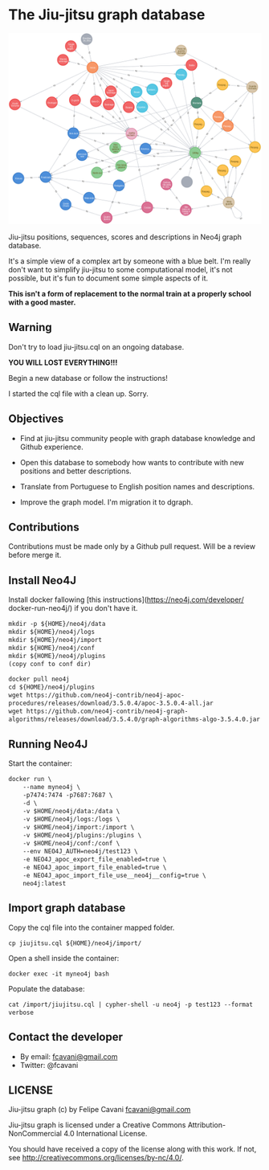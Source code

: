 # The Jiu-jitsu graph database

![Graph - 2019-09-03](https://raw.githubusercontent.com/fcavani/jiu-jitsu-graph/master/graph.png)

Jiu-jitsu positions, sequences, scores and descriptions in Neo4j graph database.

It's a simple view of a complex art by someone with a blue belt.
I'm really don't want to simplify jiu-jitsu to some computational model,
it's not possible, but it's fun to document some simple aspects of it.

**This isn't a form of replacement to the normal train at a properly school
with a good master.**

## Warning

Don't try to load jiu-jitsu.cql on an ongoing database.

**YOU WILL LOST EVERYTHING!!!**

Begin a new database or follow the instructions!

I started the cql file with a clean up. Sorry.

## Objectives

- Find at jiu-jitsu community people with graph database knowledge and Github experience.

- Open this database to somebody how wants to contribute with new positions and better descriptions.

- Translate from Portuguese to English position names and descriptions.

- Improve the graph model. I'm migration it to dgraph.

## Contributions

Contributions must be made only by a Github pull request. Will be a review before merge it.

## Install Neo4J

Install docker fallowing [this instructions](https://neo4j.com/developer/ docker-run-neo4j/) if you don't have it.

```console
mkdir -p ${HOME}/neo4j/data
mkdir ${HOME}/neo4j/logs
mkdir ${HOME}/neo4j/import
mkdir ${HOME}/neo4j/conf
mkdir ${HOME}/neo4j/plugins
(copy conf to conf dir)
```

```console
docker pull neo4j
cd ${HOME}/neo4j/plugins
wget https://github.com/neo4j-contrib/neo4j-apoc-procedures/releases/download/3.5.0.4/apoc-3.5.0.4-all.jar
wget https://github.com/neo4j-contrib/neo4j-graph-algorithms/releases/download/3.5.4.0/graph-algorithms-algo-3.5.4.0.jar
```

## Running Neo4J

Start the container:

```console
docker run \
    --name myneo4j \
    -p7474:7474 -p7687:7687 \
    -d \
    -v $HOME/neo4j/data:/data \
    -v $HOME/neo4j/logs:/logs \
    -v $HOME/neo4j/import:/import \
    -v $HOME/neo4j/plugins:/plugins \
    -v $HOME/neo4j/conf:/conf \
    --env NEO4J_AUTH=neo4j/test123 \
    -e NEO4J_apoc_export_file_enabled=true \
    -e NEO4J_apoc_import_file_enabled=true \
    -e NEO4J_apoc_import_file_use__neo4j__config=true \
    neo4j:latest
```

## Import graph database

Copy the cql file into the container mapped folder.

```console
cp jiujitsu.cql ${HOME}/neo4j/import/
```

Open a shell inside the container:

```console
docker exec -it myneo4j bash
```

Populate the database:

```console
cat /import/jiujitsu.cql | cypher-shell -u neo4j -p test123 --format verbose
```

## Contact the developer

- By email: fcavani@gmail.com
- Twitter: @fcavani

## LICENSE

Jiu-jitsu graph (c) by Felipe Cavani <fcavani@gmail.com>

Jiu-jitsu graph is licensed under a
Creative Commons Attribution-NonCommercial 4.0 International License.

You should have received a copy of the license along with this
work. If not, see <http://creativecommons.org/licenses/by-nc/4.0/>.
